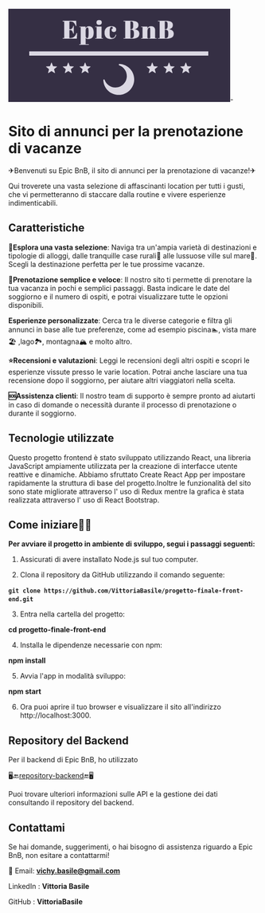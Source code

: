 ![Epic BnB Logo](./src/assets/logo_epic_bnb2.png)-

# Sito di annunci per la prenotazione di vacanze

✈Benvenuti su Epic BnB, il sito di annunci per la prenotazione di vacanze!✈

Qui troverete una vasta selezione di affascinanti location per tutti i gusti, che vi permetteranno di staccare dalla routine e vivere esperienze indimenticabili.

## Caratteristiche

**🔎Esplora una vasta selezione**: Naviga tra un'ampia varietà di destinazioni e tipologie di alloggi, dalle tranquille case rurali🏡 alle lussuose ville sul mare🌅. Scegli la destinazione perfetta per le tue prossime vacanze.

**📅Prenotazione semplice e veloce**: Il nostro sito ti permette di prenotare la tua vacanza in pochi e semplici passaggi. Basta indicare le date del soggiorno e il numero di ospiti, e potrai visualizzare tutte le opzioni disponibili.

**Esperienze personalizzate**: Cerca tra le diverse categorie e filtra gli annunci in base alle tue preferenze, come ad esempio piscina🏊, vista mare🏖 ,lago🏞, montagna🏔 e molto altro.

**⭐Recensioni e valutazioni**: Leggi le recensioni degli altri ospiti e scopri le esperienze vissute presso le varie location. Potrai anche lasciare una tua recensione dopo il soggiorno, per aiutare altri viaggiatori nella scelta.

**🆘Assistenza clienti**: Il nostro team di supporto è sempre pronto ad aiutarti in caso di domande o necessità durante il processo di prenotazione o durante il soggiorno.

## Tecnologie utilizzate

Questo progetto frontend è stato sviluppato utilizzando React, una libreria JavaScript ampiamente utilizzata per la creazione di interfacce utente reattive e dinamiche. Abbiamo sfruttato Create React App per impostare rapidamente la struttura di base del progetto.Inoltre le funzionalità del sito sono state migliorate attraverso l' uso di Redux mentre la grafica è stata realizzata attraverso l' uso di React Bootstrap.

## Come iniziare👨‍💻

**Per avviare il progetto in ambiente di sviluppo, segui i passaggi seguenti:**

1.  Assicurati di avere installato Node.js sul tuo computer.

2.  Clona il repository da GitHub utilizzando il comando seguente:

**`git clone https://github.com/VittoriaBasile/progetto-finale-front-end.git`**

3.  Entra nella cartella del progetto:

**cd progetto-finale-front-end**

4.  Installa le dipendenze necessarie con npm:

**npm install**

5.  Avvia l'app in modalità sviluppo:

**npm start**

6.  Ora puoi aprire il tuo browser e visualizzare il sito all'indirizzo http://localhost:3000.

## Repository del Backend

Per il backend di Epic BnB, ho utilizzato

🖥🔙[repository-backend](https://github.com/VittoriaBasile/EPIC_BNB)🔚🖥

Puoi trovare ulteriori informazioni sulle API e la gestione dei dati consultando il repository del backend.

## Contattami

Se hai domande, suggerimenti, o hai bisogno di assistenza riguardo a Epic BnB, non esitare a contattarmi!

📧 Email: **vichy.basile@gmail.com**

LinkedIn : **Vittoria Basile**

GitHub : **VittoriaBasile**
